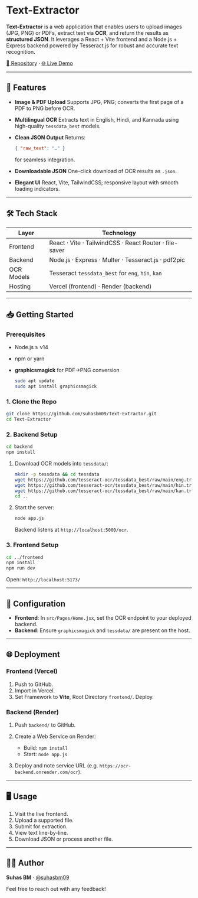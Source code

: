# Text-Extractor

**Text-Extractor** is a web application that enables users to upload images (JPG, PNG) or PDFs, extract text via **OCR**, and return the results as **structured JSON**. It leverages a React + Vite frontend and a Node.js + Express backend powered by Tesseract.js for robust and accurate text recognition.

[📂 Repository](https://github.com/suhasbm09/Text-Extractor) · [🌐 Live Demo](https://text-extractor.vercel.app)

---

## 🚀 Features

* **Image & PDF Upload**
  Supports JPG, PNG; converts the first page of a PDF to PNG before OCR.
* **Multilingual OCR**
  Extracts text in English, Hindi, and Kannada using high-quality `tessdata_best` models.
* **Clean JSON Output**
  Returns:

  ```json
  { "raw_text": "…" }
  ```

  for seamless integration.
* **Downloadable JSON**
  One-click download of OCR results as `.json`.
* **Elegant UI**
  React, Vite, TailwindCSS; responsive layout with smooth loading indicators.

---

## 🛠 Tech Stack

| Layer      | Technology                                             |
| ---------- | ------------------------------------------------------ |
| Frontend   | React · Vite · TailwindCSS · React Router · file-saver |
| Backend    | Node.js · Express · Multer · Tesseract.js · pdf2pic    |
| OCR Models | Tesseract `tessdata_best` for `eng`, `hin`, `kan`      |
| Hosting    | Vercel (frontend) · Render (backend)                   |

---

## 📥 Getting Started

### Prerequisites

* Node.js ≥ v14
* npm or yarn
* **graphicsmagick** for PDF→PNG conversion

  ```bash
  sudo apt update
  sudo apt install graphicsmagick
  ```

### 1. Clone the Repo

```bash
git clone https://github.com/suhasbm09/Text-Extractor.git
cd Text-Extractor
```

### 2. Backend Setup

```bash
cd backend
npm install
```

1. Download OCR models into `tessdata/`:

   ```bash
   mkdir -p tessdata && cd tessdata
   wget https://github.com/tesseract-ocr/tessdata_best/raw/main/eng.traineddata.gz
   wget https://github.com/tesseract-ocr/tessdata_best/raw/main/hin.traineddata.gz
   wget https://github.com/tesseract-ocr/tessdata_best/raw/main/kan.traineddata.gz
   cd ..
   ```
2. Start the server:

   ```bash
   node app.js
   ```

   Backend listens at `http://localhost:5000/ocr`.

### 3. Frontend Setup

```bash
cd ../frontend
npm install
npm run dev
```

Open: `http://localhost:5173/`

---

## 🔧 Configuration

* **Frontend**: In `src/Pages/Home.jsx`, set the OCR endpoint to your deployed backend.
* **Backend**: Ensure `graphicsmagick` and `tessdata/` are present on the host.

---

## 🌐 Deployment

### Frontend (Vercel)

1. Push to GitHub.
2. Import in Vercel.
3. Set Framework to **Vite**, Root Directory `frontend/`. Deploy.

### Backend (Render)

1. Push `backend/` to GitHub.
2. Create a Web Service on Render:

   * Build: `npm install`
   * Start: `node app.js`
3. Deploy and note service URL (e.g. `https://ocr-backend.onrender.com/ocr`).

---

## 🖥 Usage

1. Visit the live frontend.
2. Upload a supported file.
3. Submit for extraction.
4. View text line-by-line.
5. Download JSON or process another file.

---

## 🙋‍♂️ Author

**Suhas BM** · [@suhasbm09](https://github.com/suhasbm09)

Feel free to reach out with any feedback!
